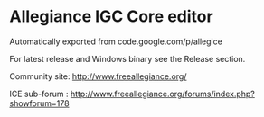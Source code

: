 # Allegiance IGC Core editor 
Automatically exported from code.google.com/p/allegice

For latest release and Windows binary see the Release section.

Community site: http://www.freeallegiance.org/

ICE sub-forum : http://www.freeallegiance.org/forums/index.php?showforum=178
